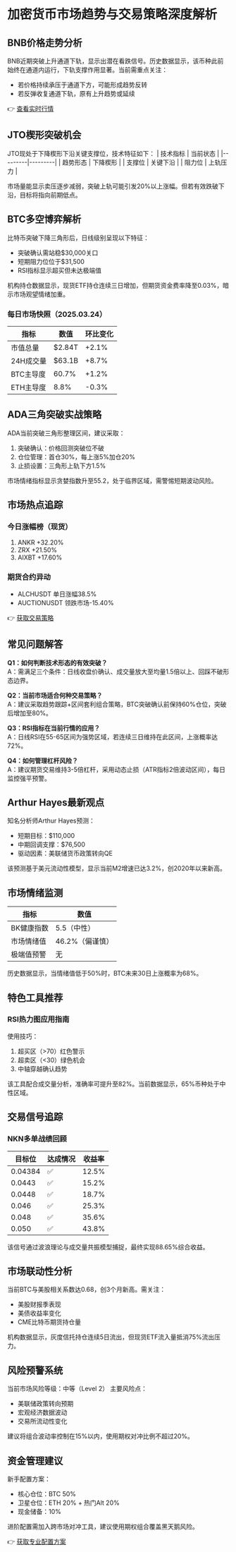 # 加密货币市场趋势与交易策略深度解析

## BNB价格走势分析
BNB近期突破上升通道下轨，显示出潜在看跌信号。历史数据显示，该币种此前始终在通道内运行，下轨支撑作用显著。当前需重点关注：
- 若价格持续承压于通道下方，可能形成趋势反转
- 若反弹收复通道下轨，原有上升趋势或延续

👉 [查看实时行情](https://bit.ly/okx_welcome)

## JTO楔形突破机会
JTO现处于下降楔形下沿关键支撑位，技术特征如下：
| 技术指标 | 当前状态 |
|---------|---------|
| 趋势形态 | 下降楔形 |
| 支撑位 | 关键下沿 |
| 阻力位 | 上轨压力 |

市场量能显示卖压逐步减弱，突破上轨可能引发20%以上涨幅。但若有效跌破下沿，目标将指向前期低点。

## BTC多空博弈解析
比特币突破下降三角形后，日线级别呈现以下特征：
- 突破确认需站稳$30,000关口
- 短期阻力位位于$31,500
- RSI指标显示超买但未达极端值

机构持仓数据显示，现货ETF持仓连续三日增加，但期货资金费率降至0.03%，暗示市场观望情绪加重。

### 每日市场快照（2025.03.24）
| 指标 | 数值 | 环比变化 |
|------|------|---------|
| 市值总量 | $2.84T | +2.1% |
| 24H成交量 | $63.1B | +8.7% |
| BTC主导度 | 60.7% | +1.2% |
| ETH主导度 | 8.8% | -0.3% |

## ADA三角突破实战策略
ADA当前突破三角形整理区间，建议采取：
1. 突破确认：价格回测突破位不破
2. 仓位管理：首仓30%，每上涨5%加仓20%
3. 止损设置：三角形上轨下方1.5%

市场情绪指标显示贪婪指数升至55.2，处于临界区域，需警惕短期波动风险。

## 市场热点追踪
### 今日涨幅榜（现货）
1. ANKR +32.20%
2. ZRX +21.50%
3. AIXBT +17.60%

### 期货合约异动
- ALCHUSDT 单日涨幅38.5%
- AUCTIONUSDT 领跌市场-15.40%

👉 [获取交易策略](https://bit.ly/okx_welcome)

## 常见问题解答
**Q1：如何判断技术形态的有效突破？**  
A：需满足三个条件：日线收盘价确认、成交量放大至均量1.5倍以上、回踩不破形态边界。

**Q2：当前市场适合何种交易策略？**  
A：建议采取趋势跟踪+区间套利组合策略，BTC突破确认前保持60%仓位，突破后增加至80%。

**Q3：RSI指标在当前行情的应用？**  
A：日线RSI在55-65区间为强势区域，若连续三日维持在此区间，上涨概率达72%。

**Q4：如何管理杠杆风险？**  
A：建议期货交易维持3-5倍杠杆，采用动态止损（ATR指标2倍波动区间），每日监控强平预警。

## Arthur Hayes最新观点
知名分析师Arthur Hayes预测：
- 短期目标：$110,000
- 中期回调支撑：$76,500
- 驱动因素：美联储货币政策转向QE

该预测基于美元流动性模型，显示当前M2增速已达3.2%，创2020年以来新高。

## 市场情绪监测
| 指标 | 数值 |
|------|------|
| BK健康指数 | 5.5（中性） |
| 市场情绪值 | 46.2%（偏谨慎） |
| 极端值预警 | 无 |

历史数据显示，当情绪值低于50%时，BTC未来30日上涨概率为68%。

## 特色工具推荐
### RSI热力图应用指南
使用技巧：
1. 超买区（>70）红色警示
2. 超卖区（<30）绿色机会
3. 中轴穿越确认趋势

该工具配合成交量分析，准确率可提升至82%。当前数据显示，65%币种处于中性区域。

## 交易信号追踪
### NKN多单战绩回顾
| 目标位 | 达成情况 | 收益率 |
|--------|---------|-------|
| 0.04384 | ✅ | 12.5% |
| 0.0443 | ✅ | 15.2% |
| 0.0448 | ✅ | 18.7% |
| 0.046 | ✅ | 25.3% |
| 0.048 | ✅ | 35.6% |
| 0.050 | ✅ | 43.8% |

该信号通过波浪理论与成交量共振模型捕捉，最终实现88.65%综合收益。

## 市场联动性分析
当前BTC与美股相关系数达0.68，创3个月新高。需关注：
- 美股财报季表现
- 美债收益率变化
- CME比特币期货持仓量

机构数据显示，灰度信托持仓连续5日流出，但现货ETF流入量抵消75%流出压力。

## 风险预警系统
当前市场风险等级：中等（Level 2）
主要风险点：
- 美联储政策转向预期
- 宏观经济数据波动
- 交易所流动性变化

建议将组合波动率控制在15%以内，使用期权对冲比例不超过20%。

## 资金管理建议
新手配置方案：
- 核心仓位：BTC 50%
- 卫星仓位：ETH 20% + 热门Alt 20%
- 现金储备：10%

进阶配置需加入跨市场对冲工具，建议使用期权组合覆盖黑天鹅风险。

👉 [获取专业配置方案](https://bit.ly/okx_welcome)